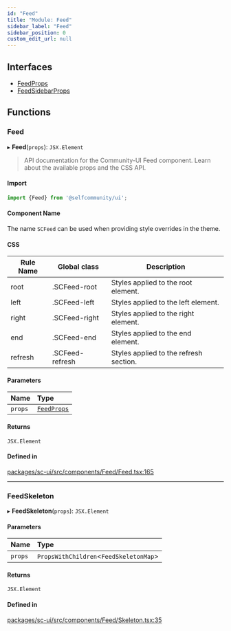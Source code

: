 ```yaml
---
id: "Feed"
title: "Module: Feed"
sidebar_label: "Feed"
sidebar_position: 0
custom_edit_url: null
---
```


## Interfaces

- [FeedProps](../interfaces/Feed.FeedProps)
- [FeedSidebarProps](../interfaces/Feed.FeedSidebarProps)

## Functions

### Feed

▸ **Feed**(`props`): `JSX.Element`

> API documentation for the Community-UI Feed component. Learn about the available props and the CSS API.

#### Import

```jsx
import {Feed} from '@selfcommunity/ui';
```

#### Component Name

The name `SCFeed` can be used when providing style overrides in the theme.

#### CSS

|Rule Name|Global class|Description|
|---|---|---|
|root|.SCFeed-root|Styles applied to the root element.|
|left|.SCFeed-left|Styles applied to the left element.|
|right|.SCFeed-right|Styles applied to the right element.|
|end|.SCFeed-end|Styles applied to the end element.|
|refresh|.SCFeed-refresh|Styles applied to the refresh section.|

#### Parameters

| Name | Type |
| :------ | :------ |
| `props` | [`FeedProps`](../interfaces/Feed.FeedProps) |

#### Returns

`JSX.Element`

#### Defined in

[packages/sc-ui/src/components/Feed/Feed.tsx:165](https://github.com/selfcommunity/community-ui/blob/9148e4e/packages/sc-ui/src/components/Feed/Feed.tsx#L165)

___

### FeedSkeleton

▸ **FeedSkeleton**(`props`): `JSX.Element`

#### Parameters

| Name | Type |
| :------ | :------ |
| `props` | `PropsWithChildren`<`FeedSkeletonMap`\> |

#### Returns

`JSX.Element`

#### Defined in

[packages/sc-ui/src/components/Feed/Skeleton.tsx:35](https://github.com/selfcommunity/community-ui/blob/9148e4e/packages/sc-ui/src/components/Feed/Skeleton.tsx#L35)
